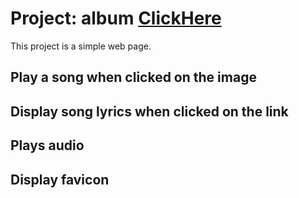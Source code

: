 # Project: album [ClickHere](https://shilpamk.github.io/album/)

This project is a simple web page. 

## Play a song when clicked on the image
## Display song lyrics when clicked on the link
## Plays audio 
## Display favicon